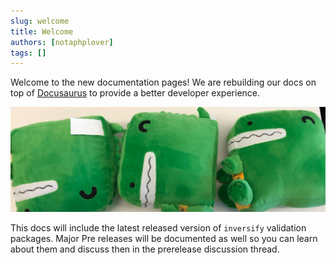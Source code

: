 ```yaml
---
slug: welcome
title: Welcome
authors: [notaphplover]
tags: []
---
```


Welcome to the new documentation pages! We are rebuilding our docs on top of [Docusaurus](https://docusaurus.io/) to provide a better developer experience.

<!-- truncate -->

![Docusaurus Plushie](./docusaurus-plushie-banner.jpeg)

This docs will include the latest released version of `inversify` validation packages. Major Pre releases will be documented as well so you can learn about them and discuss then in the prerelease discussion thread.
